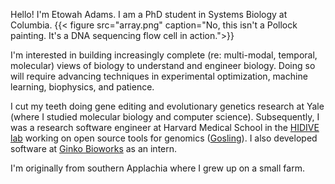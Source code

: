 
Hello! I'm Etowah Adams. I am a PhD student in Systems Biology at Columbia. {{< figure src="array.png" caption="No, this isn't a Pollock painting. It's a DNA sequencing flow cell in action.">}} 

I'm interested in building increasingly complete (re: multi-modal, temporal, molecular) views of biology to understand and engineer biology. Doing so will require advancing techniques in experimental optimization, machine learning, biophysics, and patience. 

I cut my teeth doing gene editing and evolutionary genetics research at Yale (where I studied molecular biology and computer science). Subsequently, I was a research software engineer at Harvard Medical School in the [HIDIVE lab](https://hidivelab.org/) working on open source tools for genomics ([Gosling](http://gosling-lang.org/)). I also developed software at [Ginko Bioworks](https://www.ginkgobioworks.com/) as an intern. 

I'm originally from southern Applachia where I grew up on a small farm. 